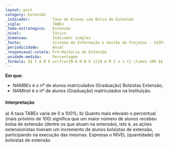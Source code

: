 ```yaml
---
layout: post
category: Extensão
_indicador:          Taxa de Alunos com Bolsa de Extensão
_sigla:              TABEx          
_tema-estrategico:   Extensão
_nivel:              Tático
_dimensao:           Indicador simples
_fonte:              Sistema de Informação e Gestão de Projetos - SIGProj
_periodicidade:      Anual
_responsavel-coleta: Pró-Reitoria de Extensão
_unidade-medida:     Percentagem
_formula: $$ T A B E x=\frac{N A M B E x}{N A M I n s t} \times 100 $$
---
```


**Em que:**

- $NAMBEx$ é o nº de alunos matriculados (Graduação) Bolsistas Extensão; 
- $NAMInst$ é o nº de alunos (Graduação) matriculados na Instituição.


#### Interpretação

a) A taxa TABEx varia de 0 a 100%;
b) Quanto mais elevado o percentual (mais próximo de 100) 
significa que um maior número de alunos recebeu bolsa de 
extensão (dentre os que atuam na extensão), isto é, as 
ações extensionistas tiveram um incremento de alunos 
bolsistas de extensão, participando na execução das 
mesmas.
Expressa o NÍVEL (quantidade) de bolsistas de extensão



